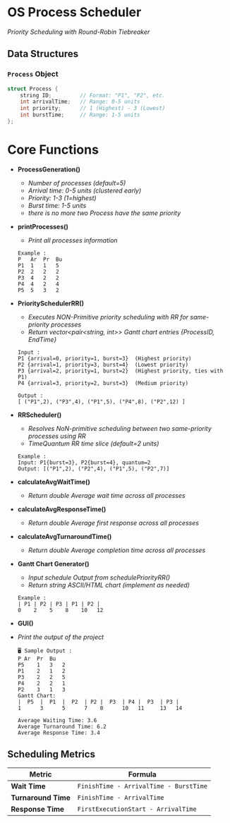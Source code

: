 # OS Process Scheduler
*Priority Scheduling with Round-Robin Tiebreaker*

##  Data Structures

### `Process` Object
```cpp
struct Process {
    string ID;         // Format: "P1", "P2", etc.
    int arrivalTime;   // Range: 0-5 units
    int priority;      // 1 (Highest) - 3 (Lowest)
    int burstTime;     // Range: 1-5 units
};
```

#  Core Functions

- **ProcessGeneration()**
    - *Number of processes (default=5)*
    - *Arrival time: 0-5 units (clustered early)*
    - *Priority: 1-3 (1=highest)*
    - *Burst time: 1-5 units*
    - *there is no more two Process have the same priority*
- **printProcesses()**
    - *Print all processes information*
    ````
  Example :
    P	Ar	Pr	Bu
    P1	1	1	5
    P2	2	2	2
    P3	4	2	2
    P4	4	2	4
    P5	5	3	2
    ````
- **PrioritySchedulerRR()**
    - *Executes NON-Primitive priority scheduling with RR for same-priority processes*
    - *Return vector<pair<string, int>> Gantt chart entries {ProcessID, EndTime}*
    ````
    Input :
    P1 {arrival=0, priority=1, burst=3}  (Highest priority)
    P2 {arrival=1, priority=3, burst=4}  (Lowest priority)
    P3 {arrival=2, priority=1, burst=2}  (Highest priority, ties with P1)
    P4 {arrival=3, priority=2, burst=3}  (Medium priority)
    
  Output :
  [ ("P1",2), ("P3",4), ("P1",5), ("P4",8), ("P2",12) ]
    ````
- **RRScheduler()**
    - *Resolves NoN-primitive scheduling between two same-priority processes using RR* 
    - *TimeQuantum RR time slice (default=2 units)*
    ````
    Example : 
    Input: P1{burst=3}, P2{burst=4}, quantum=2
    Output: [("P1",2), ("P2",4), ("P1",5), ("P2",7)]
    ````
- **calculateAvgWaitTime()**
    - *Return double Average wait time across all processes*
- **calculateAvgResponseTime()**
    - *Return double Average first response across all processes*
- **calculateAvgTurnaroundTime()**
    - *Return double Average completion time across all processes*
- **Gantt Chart Generator()**
    - *Input schedule Output from schedulePriorityRR()*
    - *Return string ASCII/HTML chart (implement as needed)*
    ````
    Example :
  | P1 | P2 | P3 | P1 | P2 |
  0    2    5    8    10   12
  ````

- **GUI()**
- *Print the output of the project*
  ````
  🖥️ Sample Output :
  P	Ar	Pr	Bu
  P5	1	3	2
  P1	2	1	2
  P3	2	2	5
  P4	2	2	1
  P2	3	1	3
  Gantt Chart:
  |  P5  |  P1  |  P2  | P2 |  P3  | P4 |  P3  | P3 |
  1      3      5      7    8      10   11     13   14

  Average Waiting Time: 3.6
  Average Turnaround Time: 6.2
  Average Response Time: 3.4
  ````
##  Scheduling Metrics

| Metric              | Formula                                |
|---------------------|----------------------------------------|
| **Wait Time**       | `FinishTime - ArrivalTime - BurstTime` |
| **Turnaround Time** | `FinishTime - ArrivalTime`             |
| **Response Time**   | `FirstExecutionStart - ArrivalTime`    |

 
 
